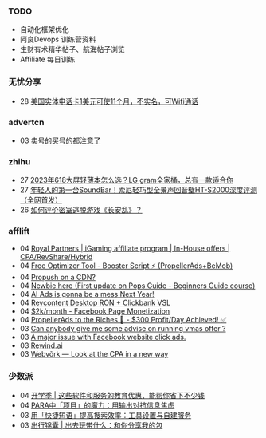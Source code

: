 ### TODO
-  自动化框架优化
-  阿良Devops 训练营资料
-  生财有术精华帖子、航海帖子浏览
-  Affiliate 每日训练

### 无忧分享
<!-- ruyo:START -->
-  28 [美国实体电话卡1美元可使11个月，不实名，可Wifi通话](https://51.ruyo.net/18487.html)<!-- ruyo:END -->

### advertcn
<!-- advertcn:START -->
-  03 [卖号的买号的都注意了](https://www.advertcn.com/forum.php?mod=viewthread&tid=112343)<!-- advertcn:END -->

### zhihu
<!-- zhihu:START -->
-  27 [2023年618大屏轻薄本怎么选？LG gram全家桶，总有一款适合你](http://zhuanlan.zhihu.com/p/632641888?utm_campaign=rss&utm_medium=rss&utm_source=rss&utm_content=title)
-  27 [年轻人的第一台SoundBar！索尼轻巧型全景声回音壁HT-S2000深度评测（全网首发）](http://zhuanlan.zhihu.com/p/630990296?utm_campaign=rss&utm_medium=rss&utm_source=rss&utm_content=title)
-  26 [如何评价密室逃脱游戏《长安乱》？](http://www.zhihu.com/question/563950552/answer/3045961312?utm_campaign=rss&utm_medium=rss&utm_source=rss&utm_content=title)<!-- zhihu:END -->

### afflift
<!-- afflift:START -->
-  04 [Royal Partners | iGaming affiliate program | In-House offers | CPA/RevShare/Hybrid](https://afflift.com/f/threads/royal-partners-igaming-affiliate-program-in-house-offers-cpa-revshare-hybrid.10011/)
-  04 [Free Optimizer Tool - Booster Script ⚡ &lpar;PropellerAds+BeMob&rpar;](https://afflift.com/f/threads/free-optimizer-tool-booster-script-%E2%9A%A1-propellerads-bemob.10601/)
-  04 [Propush on a CDN?](https://afflift.com/f/threads/propush-on-a-cdn.11713/)
-  04 [Newbie here &lpar;First update on Pops Guide - Beginners Guide course&rpar;](https://afflift.com/f/threads/newbie-here-first-update-on-pops-guide-beginners-guide-course.11733/)
-  04 [AI Ads is gonna be a mess Next Year!](https://afflift.com/f/threads/ai-ads-is-gonna-be-a-mess-next-year.11729/)
-  04 [Revcontent Desktop RON + Clickbank VSL](https://afflift.com/f/threads/revcontent-desktop-ron-clickbank-vsl.11486/)
-  04 [$2k/month - Facebook Page Monetization](https://afflift.com/f/threads/2k-month-facebook-page-monetization.10637/)
-  04 [PropellerAds to the Riches 🤑 - $300 Profit/Day Achieved! ✅](https://afflift.com/f/threads/propellerads-to-the-riches-%F0%9F%A4%91-300-profit-day-achieved-%E2%9C%85.11567/)
-  03 [Can anybody give me some advise on running vmas offer ?](https://afflift.com/f/threads/can-anybody-give-me-some-advise-on-running-vmas-offer.11701/)
-  03 [A major issue with Facebook website click ads.](https://afflift.com/f/threads/a-major-issue-with-facebook-website-click-ads.11732/)
-  03 [Rewind.ai](https://afflift.com/f/threads/rewind-ai.11731/)
-  03 [Webvõrk — Look at the CPA in a new way](https://afflift.com/f/threads/webv%C3%B5rk-%E2%80%94-look-at-the-cpa-in-a-new-way.2820/)<!-- afflift:END -->

### 少数派
<!-- sspai:START -->
-  04 [开学季 | 这些软件和服务的教育优惠，能帮你省下不少钱](https://sspai.com/post/68227)
-  04 [PARA中「项目」的魔力：用输出对抗信息焦虑](https://sspai.com/post/83271)
-  03 [用「快捷短语」提高搜索效率：工具设置与自建服务](https://sspai.com/prime/story/keyword-search-tools-and-selfhosting)
-  03 [出行锦囊 | 出去玩带什么：和你分享我的包](https://sspai.com/post/83351)<!-- sspai:END -->
